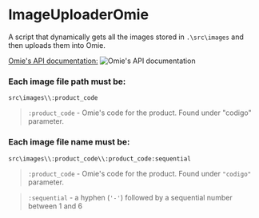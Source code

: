 # ImageUploaderOmie
 A script that dynamically gets all the images stored in `.\src\images` and then uploads them into Omie.

 [Omie's API documentation:](https://app.omie.com.br/)
 ![[Omie's API documentation](https://app.omie.com.br/developer/service-list/)](https://i.imgur.com/rbSJQ18.png)

 ### Each image file path must be:
 `src\images\\:product_code`

 > `:product_code` - Omie's code for the product. Found under "codigo" parameter.

 ### Each image file name must be:
 `src\images\\:product_code\\:product_code:sequential`

 > `:product_code` - Omie's code for the product. Found under `"codigo"` parameter.
 
 >`:sequential` - a hyphen (`'-'`) followed by a sequential number between 1 and 6


